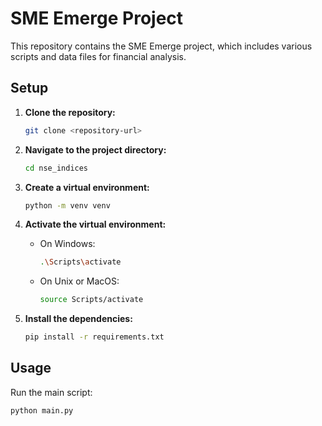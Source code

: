 # SME Emerge Project

This repository contains the SME Emerge project, which includes various scripts and data files for financial analysis.


## Setup

1. **Clone the repository:**
	```sh
	git clone <repository-url>
	```

2. **Navigate to the project directory:**
	```sh
	cd nse_indices
	```

3. **Create a virtual environment:**
	```sh
	python -m venv venv
	```

4. **Activate the virtual environment:**
	- On Windows:
		```sh
		.\Scripts\activate
		```
	- On Unix or MacOS:
		```sh
		source Scripts/activate
		```

5. **Install the dependencies:**
	```sh
	pip install -r requirements.txt
	```

## Usage

Run the main script:
```sh
python main.py
```